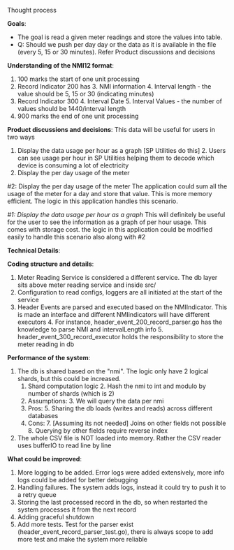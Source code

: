 Thought process

**Goals**:
- The goal is read a given meter readings and store the values into table.
- Q: Should we push per day day or the data as it is available in the file (every 5, 15 or 30 minutes).
Refer Product discussions and decisions

**Understanding of the NMI12 format**:
1. 100 marks the start of one unit processing
2. Record Indicator 200 has 
   3. NMI information 
   4. Interval length - the value should be 5, 15 or 30 (indicating minutes)
3. Record Indicator 300 
   4. Interval Date 
   5. Interval Values - the number of values should be 1440/interval length
4. 900 marks the end of one unit processing

**Product discussions and decisions**:
This data will be useful for users in two ways
1. Display the data usage per hour as a graph [SP Utilities do this]
   2. Users can see usage per hour in SP Utilities helping them to decode which device is consuming a lot of electricity
2. Display the per day usage of the meter

#2: Display the per day usage of the meter
The application could sum all the usage of the meter for a day and store that value. This is more memory efficient.
The logic in this application handles this scenario. 

*#1: Display the data usage per hour as a graph*
This will definitely be useful for the user to see the information as a graph of per hour usage. This comes with storage
cost. the logic in this application could be modified easily to handle this scenario also along with #2

**Technical Details**:

**Coding structure and details**:

1. Meter Reading Service is considered a different service. The db layer sits above meter reading service and inside src/
2. Configuration to read configs, loggers are all initiated at the start of the service
3. Header Events are parsed and executed based on the NMIIndicator. This is made an interface 
and different NMIindicators will have different executors
   4. For instance, header_event_200_record_parser.go has the knowledge to parse NMI and intervalLength info
   5. header_event_300_record_executor holds the responsibility to store the meter reading in db


**Performance of the system**:
1. The db is shared based on the "nmi". The logic only have 2 logical shards, but this could be increased.
   1. Shard computation logic
      2. Hash the nmi to int and modulo by number of shards (which is 2)
   2. Assumptions:
      3. We will query the data per nmi
   4. Pros:
      5. Sharing the db loads (writes and reads) across different databases
   6. Cons:
      7. [Assuming its not needed] Joins on other fields not possible
      8. Querying by other fields require reverse index
9. The whole CSV file is NOT loaded into memory. Rather the CSV reader uses bufferIO to read line by line

**What could be improved**:
1. More logging to be added. Error logs were added extensively, more info logs could be added for better debugging
2. Handling failures. The system adds logs, instead it could try to push it to a retry queue
3. Storing the last processed record in the db, so when restarted the system processes it from the next record
3. Adding graceful shutdown
4. Add more tests. Test for the parser exist (header_event_record_parser_test.go), there is always scope to add more test 
and make the system more reliable 